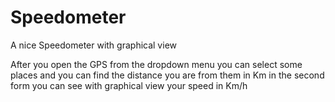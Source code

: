 # Speedometer
A nice Speedometer with graphical view

After you open the GPS from the dropdown menu you can select some places and you can find the distance you are from them in Km
in the second form you can see with graphical view your speed in Km/h
